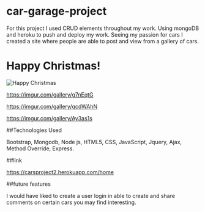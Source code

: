 # car-garage-project

For this project I used CRUD elements throughout my work. Using mongoDB and heroku to push and deploy my work. Seeing my passion for cars I created a site where people are able to post and view from a gallery of cars.

# Happy Christmas!

![Happy Christmas]([Christmas.png](https://imgur.com/gallery/uBdHJeo))

https://imgur.com/gallery/g7nEqtG

https://imgur.com/gallery/qcdWAhN

https://imgur.com/gallery/Ay3as1s

##Technologies Used

 Bootstrap, Mongodb, Node js, HTML5, CSS, JavaScript, Jquery, Ajax, Method Override, Express.
 
 ##link
 
 https://carsproject2.herokuapp.com/home
 
##future features

I would have liked to create a user login in able to create and share comments on certain cars you may find interesting.
